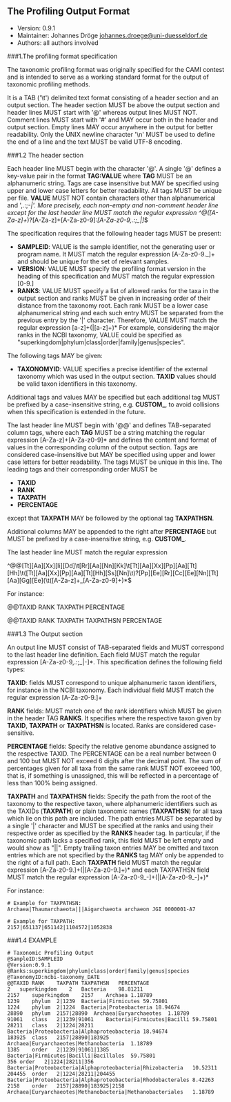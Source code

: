 ## The Profiling Output Format 

  * Version:    0.9.1
  * Maintainer: Johannes Dröge <johannes.droege@uni-duesseldorf.de>
  * Authors:    all authors involved

###1.The profiling format specification

The taxonomic profiling format was originally specified for the CAMI contest
and is intended to serve as a working standard format for the output of
taxonomic profiling methods.

It is a TAB ('\t') delimited text format consisting of a header section and an
output section. The header section MUST be above the output section and header
lines MUST start with '@' whereas output lines MUST NOT. Comment lines MUST
start with '#' and MAY occur both in the header and output section. Empty lines
MAY occur anywhere in the output for better readability. Only the UNIX newline
character '\n' MUST be used to define the end of a line and the text MUST be
valid UTF-8 encoding.

###1.2 The header section

Each header line MUST begin with the character '@'. A single '@' defines a
key-value pair in the format **TAG:VALUE** where **TAG** MUST be an
alphanumeric string. Tags are case insensitive but MAY be specified using upper
and lower case letters for better readability. All tags MUST be unique per file.
 **VALUE** MUST NOT contain characters other than alphanumerical and ',.:;_-|'.
More precisely, each non-empty and non-comment header line except for the last
header line MUST match the regular expression
^\@([A-Za-z]+_)?[A-Za-z]+[A-Za-z0-9]*\:[A-Za-z0-9,.:;_|]*$

The specification requires that the following header tags MUST be present:

  * **SAMPLEID**: VALUE is the sample identifier, not the generating user or
  program name. It MUST match the regular expression [A-Za-z0-9._]+ and should
  be unique for the set of relevant samples.
  * **VERSION**: VALUE MUST specify the profiling format version in the heading
  of this specification and MUST match the regular expression [0-9.]
  * **RANKS**: VALUE MUST specify a list of allowed ranks for the
  taxa in the output section and ranks MUST be given in increasing order of their
  distance from the taxonomy root. Each rank MUST be a lower case alphanumerical
  string and each such entry MUST be separated from the previous entry by the '|'
  character. Therefore, VALUE MUST match the regular expression [a-z]+(\|[a-z]+)*
  For example, considering the major ranks in the NCBI taxonomy, VALUE could be
  specified as "superkingdom|phylum|class|order|family|genus|species".

The following tags MAY be given:

  * **TAXONOMYID**: VALUE specifies a precise identifier of the external taxonomy
  which was used in the output section. **TAXID** values should be valid
  taxon identifiers in this taxonomy.
  
Additional tags and values MAY be specified but each additional tag MUST be
prefixed by a case-insensitive string, e.g. **CUSTOM_**, to avoid collisions when
this specification is extended in the future.

The last header line MUST begin with '@@' and defines TAB-separated column tags,
where each **TAG** MUST be a string matching the regular expression
[A-Za-z]+[A-Za-z0-9]* and defines the content and format of values in the
corresponding column of the output section. Tags are considered case-insensitive
but MAY be specified using upper and lower case letters for better readability.
The tags MUST be unique in this line. The leading tags and their corresponding
order MUST be

  * **TAXID**
  * **RANK**
  * **TAXPATH**
  * **PERCENTAGE**

except that **TAXPATH** MAY be followed by the optional tag **TAXPATHSN**.

Additional columns MAY be appended to the right after **PERCENTAGE** but MUST be
prefixed by a case-insensitive string, e.g. **CUSTOM_**.

The last header line MUST match the regular expression

  ^\@\@[Tt][Aa][Xx][Ii][Dd]\t[Rr][Aa][Nn][Kk]\t[Tt][Aa][Xx][Pp][Aa][Tt][Hh]\t([Tt][Aa][Xx][Pp][Aa][Tt][Hh][Ss][Nn]\t)?[Pp][Ee][Rr][Cc][Ee][Nn][Tt][Aa][Gg][Ee](\t([A-Za-z]+_[A-Za-z0-9]+)*$

For instance:

  @@TAXID	RANK	TAXPATH	PERCENTAGE

  @@TAXID	RANK	TAXPATH	TAXPATHSN	PERCENTAGE

###1.3 The Output section

An output line MUST consist of TAB-separated fields and MUST correspond to
the last header line definition. Each field MUST match the regular expression
[A-Za-z0-9,.:;_|-]*. This specification defines the following field types:

**TAXID**: fields MUST correspond to unique alphanumeric taxon identifiers,
for instance in the NCBI taxonomy. Each individual field MUST match the
regular expression [A-Za-z0-9.]+

**RANK** fields: MUST match one of the rank identifiers which MUST be given
in the header TAG **RANKS**. It specifies where the respective taxon given
by **TAXID**, **TAXPATH** or **TAXPATHSN** is located. Ranks are considered
case-sensitive.

**PERCENTAGE** fields: Specify the relative genome abundance assigned to
the respective TAXID. The PERCENTAGE can be a real number between 0 and 100
but MUST NOT exceed 6 digits after the decimal point. The sum of percentages
given for all taxa from the same rank MUST NOT exceeed 100, that is, if
something is unassigned, this will be reflected in a percentage of less than
100% being assigned.

**TAXPATH** and **TAXPATHSN** fields: Specify the path from the root of the
taxonomy to the respective taxon, where alphanumeric identifiers such as the
TAXIDs (**TAXPATH**) or plain taxonomic names (**TAXPATHSN**) for all taxa
which lie on this path are included. The path entries MUST be separated by a
single '|' character and MUST be specified at the ranks and using their
respective order as specified by the **RANKS** header tag. In particular, if
the taxonomic path lacks a specified rank, this field MUST be left empty and
would show as "||". Empty trailing taxon entries MAY be omitted and taxon
entries which are not specified by the **RANKS** tag MAY only be appended to
the right of a full path. Each **TAXPATH** field MUST match the regular
expression [A-Za-z0-9.]+(\|[A-Za-z0-9.]+)* and each TAXPATHSN field MUST
match the regular expression [A-Za-z0-9_-]+(\|[A-Za-z0-9_-]+)*

For instance:

    # Example for TAXPATHSN:
    Archaea|Thaumarchaeota|||Aigarchaeota archaeon JGI 0000001-A7

    # Example for TAXPATH:
    2157|651137|651142|1104572|1052838


###1.4 EXAMPLE

    # Taxonomic Profiling Output
    @SampleID:SAMPLEID
    @Version:0.9.1
    @Ranks:superkingdom|phylum|class|order|family|genus|species
    @TaxonomyID:ncbi-taxonomy_DATE
    @@TAXID	RANK	TAXPATH	TAXPATHSN	PERCENTAGE
    2	superkingdom	2	Bacteria	98.81211
    2157	superkingdom	2157	Archaea	1.18789
    1239	phylum	2|1239	Bacteria|Firmicutes	59.75801
    1224	phylum	2|1224	Bacteria|Proteobacteria	18.94674
    28890	phylum	2157|28890	Archaea|Euryarchaeotes	1.18789
    91061	class	2|1239|91061	Bacteria|Firmicutes|Bacilli	59.75801
    28211	class	2|1224|28211	Bacteria|Proteobacteria|Alphaproteobacteria	18.94674
    183925	class	2157|28890|183925	Archaea|Euryarchaeotes|Methanobacteria	1.18789
    1385	order	2|1239|91061|1385	Bacteria|Firmicutes|Bacilli|Bacillales	59.75801
    356	order	2|1224|28211|356	Bacteria|Proteobacteria|Alphaproteobacteria|Rhizobacteria	10.52311
    204455	order	2|1224|28211|204455	Bacteria|Proteobacteria|Alphaproteobacteria|Rhodobacterales	8.42263
    2158	order	2157|28890|183925|2158	Archaea|Euryarchaeotes|Methanobacteria|Methanobacteriales	1.18789
